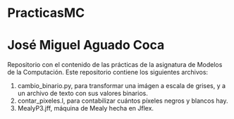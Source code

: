 # PracticasMC
# José Miguel Aguado Coca

Repositorio con el contenido de las prácticas de la asignatura de Modelos de la Computación.
Este repositorio contiene los siguientes archivos:
  1) cambio_binario.py, para transformar una imágen a escala de grises, y a un archivo de texto con sus valores binarios.
  2) contar_pixeles.l, para contabilizar cuántos píxeles negros y blancos hay.
  3) MealyP3.jff, máquina de Mealy hecha en Jflex.


